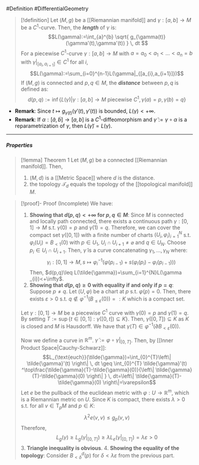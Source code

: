 #Definition #DifferentialGeometry 

> [!definition]
> Let $(M,g)$ be a [[Riemannian manifold]] and $\gamma:[a,b]\to M$ be a $C^1$-curve. Then, the ***length*** of $\gamma$ is:
> $$L(\gamma):=\int_{a}^{b} \sqrt{ g_{\gamma(t)}(\gamma'(t),\gamma'(t)) } \, dt  $$For a piecewise $C^1$-curve $\gamma:[a,b]\to M$ with $a=a_{0}<a_{1}<\dots<a_{n}=b$ with $\gamma|_{[a_{i},a_{i+1}]}\in C^1$ for all $i$, $$L(\gamma):=\sum_{i=0}^{n-1}L(\gamma|_{[a_{i},a_{i+1}]})$$
> If $(M,g)$ is connected and $p,q\in M$, the ***distance*** between $p,q$ is defined as:$$d(p,q):=\inf\{ L(\gamma)|\gamma:[a,b]\to M\text{ piecewise }C^1,\gamma(a)=p,\gamma(b)=q \}$$
- **Remark**: Since $t\mapsto g_{\gamma(t)}(\gamma'(t),\gamma'(t))$ is bounded, $L(\gamma)<+\infty$.
- **Remark**: If $\alpha:[\tilde{a},\tilde{b}]\to[a,b]$ is a $C^1$-diffeomorphism and $\tilde{\gamma}:=\gamma \circ\alpha$ is a reparametrization of $\gamma$, then $L(\tilde{\gamma})=L(\gamma)$. 
---
##### Properties
> [!lemma] Theorem 1
> Let $(M,g)$ be a connected [[Riemannian manifold]]. Then, 
> 1. $(M,d)$ is a [[Metric Space]] where $d$ is the distance.
> 2. the topology $\mathcal{T}_{d}$ equals the topology of the [[topological manifold]] $M$.

> [!proof]- Proof (Incomplete)
> We have: 
> 1. **Showing that $d(p,q)<+\infty$ for $p,q\in M$**:
>    Since $M$ is connected and locally path connected, there exists a continuous path $\gamma:[0,1]\to M$ s.t. $\gamma(0)=p$ and $\gamma(1)=q$. Therefore, we can cover the compact set $\gamma([0,1])$ with a finite number of charts $(U_{i},\varphi_{i})_{i=1}^N$ s.t. $\varphi_{i}(U_{i})=B_{<1}(0)$ with $p\in U_{1}$, $U_{i}\cap U_{i+1}\neq \varnothing$ and $q\in U_{N}$. Choose $p_{i}\in U_{i}\cap U_{i+1}$. Then, $\tilde{\gamma}$ is a curve concatenating $\gamma_{1},\dots,\gamma_{N}$ where: $$\gamma_{i}:[0,1]\to M,s\mapsto \varphi_{i}^{-1}(\varphi(p_{i-1})+s(\varphi_{i}(p_{i})-\varphi_{i}(p_{i-1})))$$Then, $d(p,q)\leq L(\tilde{\gamma})=\sum_{i=1}^{N}L(\gamma _{i})<+\infty$.
> 2. **Showing that $d(p,q)\geq 0$ with equality if and only if $p=q$**:
> 	Suppose $p\neq q$. Let $(U,\varphi)$ be a chart at $p$ s.t. $\varphi(p)=0$. Then, there exists $\varepsilon>0$ s.t. $q\notin \varphi ^{-1}(B_{\leq \varepsilon}(0))=:K$ which is a compact set. 
> 	
> 	Let $\gamma:[0,1]\to M$ be a piecewise $C^1$ curve with $\gamma(0)=p$ and $\gamma(1)=q$. By setting $T:=\sup\{ t\in[0,1]:\gamma([0,t])\subseteq K \}$. Then, $\gamma([0,T])\subseteq K$ as $K$ is closed and $M$ is Hausdorff. We have that $\gamma(T)\in \varphi ^{-1}(\partial B_{<\varepsilon}(0))$. 
> 	
> 	Now we define a curve in $\mathbb{R}^m$. $\tilde{\gamma}:=\varphi \circ\gamma|_{[0,T]}$. Then, by [[Inner Product Space|Cauchy-Schwarz]]:$$L_{\text{euch}}(\tilde{\gamma})=\int_{0}^{T}\left\| \tilde{\gamma}'(t) \right\|   \, dt \geq \int_{0}^{T} \tilde{\gamma}'(t) ^\top\frac{\tilde{\gamma}(T)-\tilde{\gamma}(0)}{\left\| \tilde{\gamma}(T)-\tilde{\gamma}(0) \right\| } \, dt=\left\| \tilde{\gamma}(T)-\tilde{\gamma}(0) \right\|=\varepsilon$$Let $e$ be the pullback of the euclidean metric with $\varphi:U\to \mathbb{R}^m$, which is a Riemannian metric on $U$. Since $K$ is compact, there exists $\lambda>0$ s.t. for all $v\in \text{T}_{p}M$ and $p\in K$: $$\lambda^{2}e(v,v)\leq g_{p}(v,v)$$Therefore, $$L_{g}(\gamma)\geq L_{g}(\gamma|_{[0,T]})\geq\lambda L_{e}(\gamma|_{[0,T]})=\lambda \varepsilon>0$$
> 3. **Triangle inequality is obvious**.
> 4. **Showing the equality of the topology**:
>    Consider $B^d_{<\delta}(p)$ for $\delta<\lambda \varepsilon$ from the previous part. 
> 	   
>    